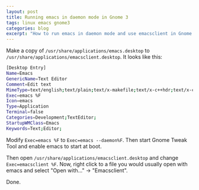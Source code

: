 ```yaml
---
layout: post
title: Running emacs in daemon mode in Gnome 3
tags: linux emacs gnome3
categories: blog
excerpt: "How to run emacs in daemon mode and use emacsclient in Gnome 3: a simple way to do it."
---
```


Make a copy of `/usr/share/applications/emacs.desktop` to `/usr/share/applications/emacsclient.desktop`. It looks like this:

```bash
[Desktop Entry]
Name=Emacs
GenericName=Text Editor
Comment=Edit text
MimeType=text/english;text/plain;text/x-makefile;text/x-c++hdr;text/x-c++src;text/x-chdr;text/x-csrc;text/x-java;text/x-moc;text/x-pascal;text/x-tcl;text/x-tex;application/x-shellscript;text/x-c;text/x-c++;
Exec=emacs %F
Icon=emacs
Type=Application
Terminal=false
Categories=Development;TextEditor;
StartupWMClass=Emacs
Keywords=Text;Editor;
```

Modify `Exec=emacs %F` to `Exec=emacs --daemon%F`. Then start Gnome Tweak Tool and enable emacs to start at boot.

Then open `/usr/share/applications/emacsclient.desktop` and change `Exec=emacsclient %F`. Now, right click to a file you would usually open with emacs and select "Open with..." -> "Emacsclient".

Done.
